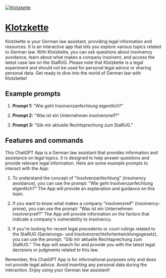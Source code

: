 [![Klotzkette](https://files.oaiusercontent.com/file-5c6jIPZcKO49lq93c4MXnOXh?se=2123-10-17T09%3A29%3A47Z&sp=r&sv=2021-08-06&sr=b&rscc=max-age%3D31536000%2C%20immutable&rscd=attachment%3B%20filename%3DWhatsApp%2520Bild%25202023-11-10%2520um%252010.25.57_1cf122e7.jpg&sig=rQKzeD/Ra6dwAjfA3CpPiXqEsxbTNu8ehdMDbgHpPKU%3D)](https://chat.openai.com/g/g-auSoH5vhJ-klotzkette)

# [Klotzkette](https://chat.openai.com/g/g-auSoH5vhJ-klotzkette)

Klotzkette is your German law assistant, providing legal information and resources. It is an interactive app that lets you explore various topics related to German law. With Klotzkette, you can ask questions about insolvency avoidance, learn about what makes a company insolvent, and access the latest case law on the StaRUG. Please note that Klotzkette is a legal experiment and should not be used for personal legal advice or sharing personal data. Get ready to dive into the world of German law with Klotzkette!

## Example prompts

1. **Prompt 1:** "Wie geht Insolvenzanfechtung eigentlich?"

2. **Prompt 2:** "Was ist ein Unternehmen insolvenzreif?"

3. **Prompt 3:** "Gib mir aktuelle Rechtsprechung zum StaRUG."

## Features and commands

This ChatGPT App is a German law assistant that provides information and assistance on legal topics. It is designed to help answer questions and provide relevant legal information. Here are some example prompts to interact with the App:

1. To understand the concept of "Insolvenzanfechtung" (insolvency avoidance), you can use the prompt: "Wie geht Insolvenzanfechtung eigentlich?" The App will provide an explanation and guidance on this topic.

2. If you want to know what makes a company "insolvenzreif" (insolvency-prone), you can use the prompt: "Was ist ein Unternehmen insolvenzreif?" The App will provide information on the factors that indicate a company's vulnerability to insolvency.

3. If you're looking for recent legal precedents or court rulings related to the StaRUG (Sanierungs- und Insolvenzrechtsfortentwicklungsgesetz), you can use the prompt: "Gib mir aktuelle Rechtsprechung zum StaRUG." The App will search for and provide you with the latest legal decisions or judgments related to this law.

Remember, this ChatGPT App is for informational purposes only and does not provide legal advice. Avoid inserting any personal data during the interaction. Enjoy using your German law assistant!